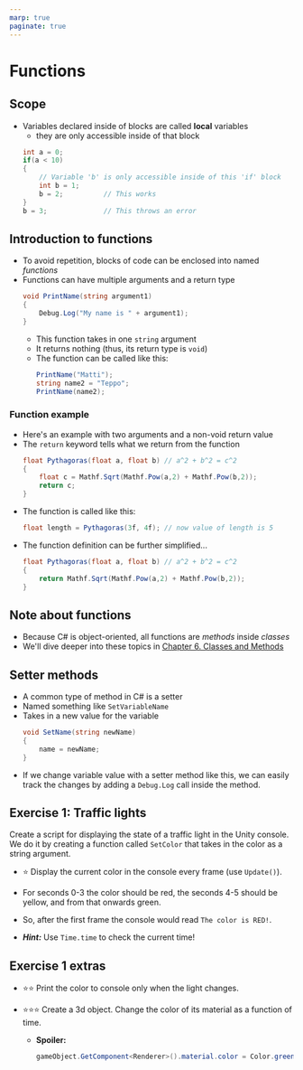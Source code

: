 ```yaml
---
marp: true
paginate: true
---
```

<!-- headingDivider: 3 -->
<!-- class: invert -->

# Functions

## Scope

* Variables declared inside of blocks are called **local** variables
  * they are only accessible inside of that block
  ```c#
  int a = 0;
  if(a < 10)
  {
      // Variable 'b' is only accessible inside of this 'if' block
      int b = 1;
      b = 2;          // This works
  }
  b = 3;              // This throws an error
  ```
## Introduction to functions

* To avoid repetition, blocks of code can be enclosed into named *functions*
* Functions can have multiple arguments and a return type
  ```c#
  void PrintName(string argument1)
  {
      Debug.Log("My name is " + argument1);
  }
  ```
  * This function takes in one `string` argument
  * It returns nothing (thus, its return type is `void`)
  * The function can be called like this:
    ```c#
    PrintName("Matti");
    string name2 = "Teppo";
    PrintName(name2);
    ```

### Function example
* Here's an example with two arguments and a non-void return value
* The `return` keyword tells what we return from the function 
  ```c#
  float Pythagoras(float a, float b) // a^2 + b^2 = c^2
  {
      float c = Mathf.Sqrt(Mathf.Pow(a,2) + Mathf.Pow(b,2));
      return c;
  }
  ```
* The function is called like this:
  ```c#
  float length = Pythagoras(3f, 4f); // now value of length is 5
  ```
* The function definition can be further simplified...
  ```c#
  float Pythagoras(float a, float b) // a^2 + b^2 = c^2
  {
      return Mathf.Sqrt(Mathf.Pow(a,2) + Mathf.Pow(b,2));
  }
  ```
## Note about functions

* Because C# is object-oriented, all functions are *methods* inside *classes*
* We'll dive deeper into these topics in [Chapter 6. Classes and Methods](6-classes-methods.md)

## Setter methods

* A common type of method in C# is a setter
* Named something like `SetVariableName`
* Takes in a new value for the variable
  ```c#
  void SetName(string newName)
  {
      name = newName;
  }
  ``` 
* If we change variable value with a setter method like this, we can easily track the changes by adding a `Debug.Log` call inside the method.
<!-- _footer: Not to be confused with actual [property setters](6-classes-methods.md#extra-properties-with-getters--setters). -->

## Exercise 1: Traffic lights
<!-- _backgroundColor: #29366f -->


Create a script for displaying the state of a traffic light in the Unity console. We do it by creating a function called `SetColor` that takes in the color as a string argument.

* ⭐ Display the current color in the console every frame (use `Update()`).

* For seconds 0-3 the color should be red, the seconds 4-5 should be yellow, and from that onwards green.
* So, after the first frame the console would read `The color is RED!`.
* ***Hint:*** Use `Time.time` to check the current time!

## Exercise 1 extras
<!-- _backgroundColor: #29366f -->

* ⭐⭐ Print the color to console only when the light changes.
* ⭐⭐⭐ Create a 3d object. Change the color of its material as a function of time.

  * **Spoiler:** 
    ```c#
    gameObject.GetComponent<Renderer>().material.color = Color.green;
    ```

